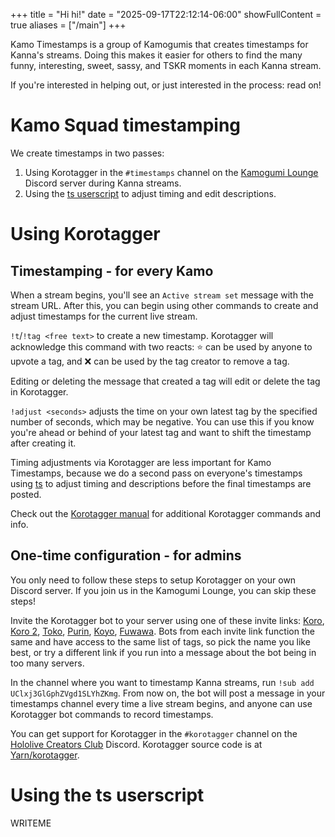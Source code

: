 +++
title = "Hi hi!"
date = "2025-09-17T22:12:14-06:00"
showFullContent = true
aliases = ["/main"]
+++

Kamo Timestamps is a group of Kamogumis that creates timestamps for Kanna's streams. Doing this makes it easier for others to find the many funny, interesting, sweet, sassy, and TSKR moments in each Kanna stream.

If you're interested in helping out, or just interested in the process: read on!

# Kamo Squad timestamping
We create timestamps in two passes:
1. Using Korotagger in the `#timestamps` channel on the [Kamogumi Lounge][kamogumi_lounge] Discord server during Kanna streams.
2. Using the [ts userscript][ts] to adjust timing and edit descriptions.

[kamogumi_lounge]: https://discord.gg/7YPpm6tPu7
[ts]: https://github.com/silentshout42/ts

# Using Korotagger

## Timestamping - for every Kamo
When a stream begins, you'll see an `Active stream set` message with the stream URL. After this, you can begin using other commands to create and adjust timestamps for the current live stream.

`!t`/`!tag <free text>` to create a new timestamp. Korotagger will acknowledge this command with two reacts: ⭐️ can be used by anyone to upvote a tag, and ❌ can be used by the tag creator to remove a tag.

Editing or deleting the message that created a tag will edit or delete the tag in Korotagger.

`!adjust <seconds>` adjusts the time on your own latest tag by the specified number of seconds, which may be negative. You can use this if you know you're ahead or behind of your latest tag and want to shift the timestamp after creating it.

Timing adjustments via Korotagger are less important for Kamo Timestamps, because we do a second pass on everyone's timestamps using [ts][ts] to adjust timing and descriptions before the final timestamps are posted.

Check out the [Korotagger manual][korotagger_manual] for additional Korotagger commands and info.

## One-time configuration - for admins
You only need to follow these steps to setup Korotagger on your own Discord server. If you join us in the Kamogumi Lounge, you can skip these steps!

Invite the Korotagger bot to your server using one of these invite links: [Koro][koro], [Koro 2][koro2], [Toko][toko], [Purin][purin], [Koyo][koyo], [Fuwawa][fuwawa]. Bots from each invite link function the same and have access to the same list of tags, so pick the name you like best, or try a different link if you run into a message about the bot being in too many servers.

In the channel where you want to timestamp Kanna streams, run `!sub add UClxj3GlGphZVgd1SLYhZKmg`. From now on, the bot will post a message in your timestamps channel every time a live stream begins, and anyone can use Korotagger bot commands to record timestamps.

You can get support for Korotagger in the `#korotagger` channel on the [Hololive Creators Club][hololive_creators_club] Discord. Korotagger source code is at [Yarn/korotagger][korotagger_github].

[koro]: https://discord.com/api/oauth2/authorize?client_id=712957753492111380&scope=bot&permissions=34359856192
[koro2]: https://discord.com/api/oauth2/authorize?client_id=873924260874297354&scope=bot&permissions=34359856192
[toko]: https://discord.com/api/oauth2/authorize?client_id=969027070124507188&scope=bot&permissions=34359856192
[purin]: https://discord.com/api/oauth2/authorize?client_id=1069400081830260756&scope=bot&permissions=34359856192
[koyo]: https://discord.com/api/oauth2/authorize?client_id=1140550575801511936&scope=bot&permissions=34359856192
[fuwawa]: https://discord.com/api/oauth2/authorize?client_id=1258295784730923038&scope=bot&permissions=34359856192
[hololive_creators_club]: https://discord.com/invite/C8McwUd2eD
[korotagger_github]: https://github.com/Yarn/korotagger
[korotagger_manual]: https://563563.xyz/korotagger/

# Using the ts userscript
WRITEME
